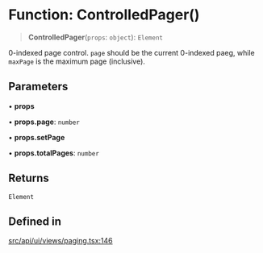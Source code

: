 # Function: ControlledPager()

> **ControlledPager**(`props`: `object`): `Element`

0-indexed page control. `page` should be the current 0-indexed paeg, while `maxPage` is the maximum page (inclusive).

## Parameters

• **props**

• **props.page**: `number`

• **props.setPage**

• **props.totalPages**: `number`

## Returns

`Element`

## Defined in

[src/api/ui/views/paging.tsx:146](https://github.com/blacksmithgu/datacore/blob/b2f12b09abf3864956181ba4f5c7075bc281ce27/src/api/ui/views/paging.tsx#L146)
